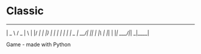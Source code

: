 # Classic                          
 ____   ___  _   _  ____ 
|  _ \ / _ \| \ | |/ ___|
| |_) | | | |  \| | |  _ 
|  __/| |_| | |\  | |_| |
|_|    \___/|_| \_|\____|
                         
Game - made with Python                       

                         
